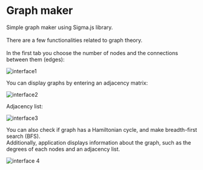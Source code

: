 # Graph maker

Simple graph maker using Sigma.js library.  </br>   
There are a few functionalities related to graph theory. </br> </br>
In the first tab you choose the number of nodes and the connections between them (edges):  

![interface1](https://user-images.githubusercontent.com/62302795/84580777-4c221800-adda-11ea-930a-b5b2fbcd3ceb.png)

You can display graphs by entering an adjacency matrix:

![interface2](https://user-images.githubusercontent.com/62302795/84580872-9657c900-addb-11ea-8da5-f653898f1a09.png)

Adjacency list:

![interface3](https://user-images.githubusercontent.com/62302795/84580907-fe0e1400-addb-11ea-97bc-0ea873e0e6b9.png)

You can also check if graph has a Hamiltonian cycle, and make breadth-first search (BFS).  
Additionally, application displays information about the graph, such as the degrees of each nodes and an adjacency list.  

![interface 4](https://user-images.githubusercontent.com/62302795/84581142-42021880-adde-11ea-973f-4fcaf08b374d.png)
